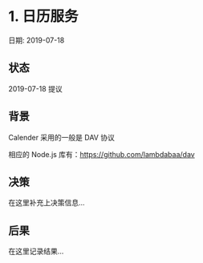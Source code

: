 # 1. 日历服务

日期: 2019-07-18

## 状态

2019-07-18 提议

## 背景

Calender 采用的一般是 DAV 协议

相应的 Node.js 库有：https://github.com/lambdabaa/dav

## 决策

在这里补充上决策信息...

## 后果

在这里记录结果...
